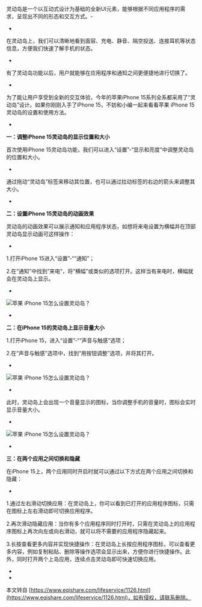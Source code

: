 灵动岛是一个以互动式设计为基础的全新UI元素，能够根据不同应用程序的需求，呈现出不同的形态和交互方式。-

-

在灵动岛上，我们可以清晰地看到面容、充电、静音、隔空投送、连接耳机等状态信息，方便我们快速了解手机的状态。

-

有了灵动岛功能以后，用户就能够在应用程序和通知之间更便捷地进行切换了。

-

为了能让用户享受到全新的交互体验，今年的苹果iPhone 15系列全系都采用了“灵动岛”设计。如果你刚刚入手了iPhone 15，不妨和小编一起来看看苹果 iPhone 15灵动岛的设置和使用方法。

-

**一：调整iPhone 15灵动岛的显示位置和大小**

首次使用iPhone 15灵动岛功能，我们可以进入“设置”-“显示和亮度”中调整灵动岛的位置和大小。

-

通过拖动“灵动岛”标签来移动其位置，也可以通过拉动标签的右边的箭头来调整其大小。

-

**二：设置iPhone 15灵动岛的动画效果**

灵动岛的动画效果可以展示通知和应用程序状态，如想将来电设置为横幅并在顶部灵动岛显示动画可这样操作：

-

1.打开iPhone 15进入“设置”-““通知”；

2.在“通知”中找到”来电“，将“横幅”或类似的选项打开。这样当有来电时，横幅就会在灵动岛上显示。

-

![苹果 iPhone 15怎么设置灵动岛？](https://d-image.i4.cn/i4web/image/upload/20231120/1700466299086098889.png "苹果 iPhone 15怎么设置灵动岛？")

-

**二：在iPhone 15的灵动岛上显示音量大小**

1.打开iPhone 15，进入“设置”-““声音与触感”选项；

2.在“声音与触感”选项中，找到“用按钮调整”选项，并将其打开。

-

![苹果 iPhone 15怎么设置灵动岛？](https://d-image.i4.cn/i4web/image/upload/20231120/1700466414931012268.png "苹果 iPhone 15怎么设置灵动岛？")

-

此时，灵动岛上会出现一个音量显示的图标，当你调整手机的音量时，图标会实时显示音量大小。

-

![苹果 iPhone 15怎么设置灵动岛？](https://d-image.i4.cn/i4web/image/upload/20231120/1700466145813085342.png "苹果 iPhone 15怎么设置灵动岛？")

-

**三：在两个应用之间切换和隐藏**

在iPhone 15上，两个应用同时开启时就可以通过以下方式在两个应用之间切换和隐藏：

-

1.通过左右滑动切换应用：在灵动岛上，你可以看到已打开的应用程序图标，只需在图标上左右滑动即可切换应用程序。

2.再次滑动隐藏应用：当你有多个应用程序同时打开时，只需在灵动岛上的应用程序图标上再次向左或向右滑动，就可以将不需要的应用程序隐藏起来。

3.长按查看更多内容并实现快捷操作：在灵动岛上长按应用程序图标，可以查看更多内容，例如复制粘贴、删除等操作选项会显示出来，方便你进行快捷操作。此外，同时打开两个上岛应用，连续点击灵动岛即可快速切换应用。

-

-

本文转自 [https://www.eqishare.com/lifeservice/1126.html](https://www.eqishare.com/lifeservice/1126.html)，如有侵权，请联系删除。